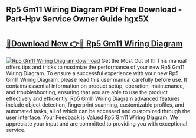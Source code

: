 ## Rp5 Gm11 Wiring Diagram PDf Free Download - Part-Hpv Service Owner Guide hgx5X

# <h2><a href="http://dfo6d9k.blite.top/?on=Rp5+Gm11+Wiring+Diagram">🔗Download New 👉🔴 Rp5 Gm11 Wiring Diagram</a></h2>

[![Rp5 Gm11 Wiring Diagram download](https://i.imgur.com/lujVjoI.png)](http://dfo6d9k.blite.top/?on=Rp5+Gm11+Wiring+Diagram)
Get the Most Out of It! This manual offers tips and tricks to maximize the performance of your new Rp5 Gm11 Wiring Diagram. To ensure a successful experience with your new Rp5 Gm11 Wiring Diagram, please read this user manual carefully before use. It contains essential information on product setup, operation, maintenance, and troubleshooting, ensuring that you are able to use the product effectively and efficiently. Rp5 Gm11 Wiring Diagram advanced features include object detection, fingerprint scanning, customizable profiles, and automated tasks, all of which can be accessed and customized through the user interface. Your Feedback is Valued Rp5 Gm11 Wiring Diagram. We appreciate your input and are committed to providing you with exceptional service.
